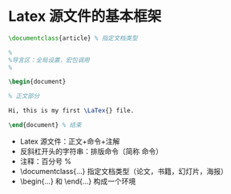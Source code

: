 # Latex 源文件的基本框架

```latex
\documentclass{article} % 指定文档类型

%
%导言区：全局设置，宏包调用
%

\begin{document}

% 正文部分

Hi, this is my first \LaTex{} file.

\end{document} % 结束
```

- Latex 源文件：正文+命令+注解
- 反斜杠开头的字符串：排版命令（简称 命令）
- 注释：百分号 %
- \documentclass{...} 指定文档类型（论文，书籍，幻灯片，海报）
- \begin{...} 和 \end{...} 构成一个环境